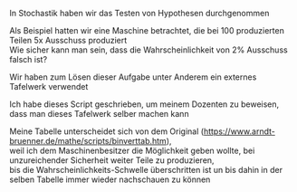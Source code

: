 
In Stochastik haben wir das Testen von Hypothesen durchgenommen

Als Beispiel hatten wir eine Maschine betrachtet, die bei 100 produzierten Teilen 5x Ausschuss produziert <br>
Wie sicher kann man sein, dass die Wahrscheinlichkeit von 2% Ausschuss falsch ist?

Wir haben zum Lösen dieser Aufgabe unter Anderem ein externes Tafelwerk verwendet

Ich habe dieses Script geschrieben, um meinem Dozenten zu beweisen, dass man dieses Tafelwerk selber machen kann

Meine Tabelle unterscheidet sich von dem Original (https://www.arndt-bruenner.de/mathe/scripts/binverttab.htm),<br>
weil ich dem Maschinenbesitzer die Möglichkeit geben wollte, bei unzureichender Sicherheit weiter Teile zu produzieren,<br>
bis die Wahrscheinlichkeits-Schwelle überschritten ist un bis dahin in der selben Tabelle immer wieder nachschauen zu können
